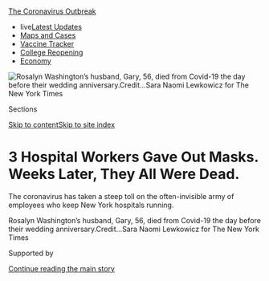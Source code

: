 <div id="app">

<div>

<div>

<div>

</div>

<div data-aria-hidden="false">

<div id="site-content" data-role="main">

<div>

<div class="css-1aor85t" style="opacity:0.000000001;z-index:-1;visibility:hidden">

<div class="css-1hqnpie">

<div class="css-epjblv">

<span class="css-17xtcya">[New
York](/section/nyregion)</span><span class="css-x15j1o">|</span><span class="css-fwqvlz">3
Hospital Workers Gave Out Masks. Weeks Later, They All Were
Dead.</span>

</div>

<div class="css-k008qs">

<div class="css-1iwv8en">

<span class="css-18z7m18"></span>

<div>

</div>

</div>

<span class="css-1n6z4y">https://nyti.ms/2SwMk1G</span>

<div class="css-1705lsu">

<div class="css-4xjgmj">

<div class="css-4skfbu" data-role="toolbar" data-aria-label="Social Media Share buttons, Save button, and Comments Panel with current comment count" data-testid="share-tools">

  - 
  - 
  - 
  - 
    
    <div class="css-6n7j50">
    
    </div>

  - 
  - 

</div>

</div>

</div>

</div>

</div>

</div>

<div id="NYT_TOP_BANNER_REGION" class="css-11qgg8s">

<div>

<div id="styln-prism-menu-1592847958612" class="section interactive-content interactive-size-medium css-1du2ztb">

<div class="css-17ih8de interactive-body">

<div id="scroll-container" class="css-1gj85ro">

[<span class="styln-title-wrap"><span class="css-1pje3qr">The
Coronavirus</span><span class="css-1pje3qr">
Outbreak</span></span>](https://www.nytimes3xbfgragh.onion/news-event/coronavirus?action=click&pgtype=Article&state=default&region=TOP_BANNER&context=storylines_menu)

  - <span class="css-kqxiym" data-emphasize="true">live</span>[Latest
    Updates](https://www.nytimes3xbfgragh.onion/2020/08/04/world/coronavirus-cases.html?action=click&pgtype=Article&state=default&region=TOP_BANNER&context=storylines_menu)
  - [Maps and
    Cases](https://www.nytimes3xbfgragh.onion/interactive/2020/us/coronavirus-us-cases.html?action=click&pgtype=Article&state=default&region=TOP_BANNER&context=storylines_menu)
  - [Vaccine
    Tracker](https://www.nytimes3xbfgragh.onion/interactive/2020/science/coronavirus-vaccine-tracker.html?action=click&pgtype=Article&state=default&region=TOP_BANNER&context=storylines_menu)
  - [College
    Reopening](https://www.nytimes3xbfgragh.onion/2020/08/02/us/covid-college-reopening.html?action=click&pgtype=Article&state=default&region=TOP_BANNER&context=storylines_menu)
  - [Economy](https://www.nytimes3xbfgragh.onion/live/2020/08/04/business/stock-market-today-coronavirus?action=click&pgtype=Article&state=default&region=TOP_BANNER&context=storylines_menu)

</div>

</div>

</div>

</div>

</div>

<div id="fullBleedHeaderContent">

<div class="css-1mre5cn">

![<span class="css-16f3y1r e13ogyst0" data-aria-hidden="true">Rosalyn
Washington’s husband, Gary, 56, died from Covid-19 the day before their
wedding
anniversary.</span><span class="css-cnj6d5 e1z0qqy90" itemprop="copyrightHolder"><span class="css-1ly73wi e1tej78p0">Credit...</span><span><span>Sara
Naomi Lewkowicz for The New York
Times</span></span></span>](https://static01.graylady3jvrrxbe.onion/images/2020/05/04/nyregion/04nyvirus-workers01a/04nyvirus-workers01a-articleLarge.jpg?quality=75&auto=webp&disable=upscale)

</div>

<div class="css-hy7cq4">

<div class="css-6cn7ki">

<div class="NYTAppHideMasthead css-1bcu9v6 e1suatyy0">

<div class="section css-1o1qe8k e1suatyy2">

<div class="css-cu5p7t er09x8g0">

<div class="css-6n7j50">

</div>

<span class="css-1dv1kvn">Sections</span>

[Skip to content](#site-content)[Skip to site index](#site-index)

</div>

<div class="css-10698na e1huz5gh0">

</div>

</div>

</div>

<div class="css-1sojcmr ehdk2mb0">

# 3 Hospital Workers Gave Out Masks. Weeks Later, They All Were Dead.

</div>

The coronavirus has taken a steep toll on the often-invisible army of
employees who keep New York hospitals running.

</div>

</div>

<div class="css-nwzfg5 e1gnum310">

<span class="css-1f9pvn2 nyregion">Rosalyn Washington’s husband, Gary,
56, died from Covid-19 the day before their wedding
anniversary.</span><span class="css-cnj6d5 e1z0qqy90" itemprop="copyrightHolder"><span class="css-1ly73wi e1tej78p0">Credit...</span><span><span>Sara
Naomi Lewkowicz for The New York Times</span></span></span>

</div>

<div id="sponsor-wrapper" class="css-1hyfx7x">

<div id="sponsor-slug" class="css-19vbshk">

Supported by

</div>

[Continue reading the main
story](#after-sponsor)

<div id="sponsor" class="ad sponsor-wrapper" style="text-align:center;height:100%;display:block">

</div>

<div id="after-sponsor">

</div>

</div>

<div class="css-1wx1auc e1gnum311">

<div class="css-18e8msd">

<div class="css-vp77d3 epjyd6m0">

<div class="css-1baulvz">

By [<span class="css-1baulvz last-byline" itemprop="name">Nicole
Hong</span>](https://www.nytimes3xbfgragh.onion/by/nicole-hong)

</div>

</div>

  - 
    
    <div class="css-ld3wwf e16638kd2">
    
    Published May 4, 2020Updated May 6,
    2020
    
    </div>

  - 
    
    <div class="css-4xjgmj">
    
    <div class="css-pvvomx" data-role="toolbar" data-aria-label="Social Media Share buttons, Save button, and Comments Panel with current comment count" data-testid="share-tools">
    
      - 
      - 
      - 
      - 
        
        <div class="css-6n7j50">
        
        </div>
    
      - 
      - 
    
    </div>
    
    </div>

</div>

</div>

</div>

<div class="section meteredContent css-1r7ky0e" name="articleBody" itemprop="articleBody">

<div class="css-1fanzo5 StoryBodyCompanionColumn">

<div class="css-53u6y8">

They did not treat patients, but Wayne Edwards, Derik Braswell and
Priscilla Carrow held some of the most vital jobs at [Elmhurst Hospital
Center](https://www.nytimes3xbfgragh.onion/2020/05/20/nyregion/hospitals-coronavirus-cases-decline.html)
in Queens.

As the
[coronavirus](https://www.nytimes3xbfgragh.onion/2020/05/06/us/politics/coronavirus-masks-tests-ppe.html)
tore through the surrounding neighborhood, their department managed the
[masks](https://www.nytimes3xbfgragh.onion/2020/05/06/us/politics/coronavirus-masks-tests-ppe.html),
gloves and other protective gear inside [Elmhurst, a public hospital at
the
center](https://www.nytimes3xbfgragh.onion/2020/03/25/nyregion/nyc-coronavirus-hospitals.html)
of the city’s outbreak. They ordered the inventory, replenished the
stockroom and handed out supplies, keeping a close count as [the number
of available masks began to
dwindle](https://www.nytimes3xbfgragh.onion/2020/03/19/health/coronavirus-masks-shortage.html).

By April 12, they were all
dead.

<div class="css-79elbk" data-testid="photoviewer-wrapper">

<div class="css-z3e15g" data-testid="photoviewer-wrapper-hidden">

</div>

<div class="css-1a48zt4 ehw59r15" data-testid="photoviewer-children">

<div class="css-zgakxe erfvjey0">

<span class="css-1ly73wi e1tej78p0">Image</span>

<div class="css-zjzyr8">

<div data-testid="lazyimage-container" style="height:515.5555555555555px">

</div>

</div>

</div>

<span class="css-16f3y1r e13ogyst0" data-aria-hidden="true">Wayne
Edwards worked at Elmhurst Hospital Center for about 40 years. His
kindness was “like a bottomless pit,” a friend
said.</span><span class="css-cnj6d5 e1z0qqy90" itemprop="copyrightHolder"><span class="css-1ly73wi e1tej78p0">Credit...</span><span>via
Genevieve Allen</span></span>

</div>

</div>

[The pandemic has taken an undisputed
toll](https://www.nytimes3xbfgragh.onion/2020/03/30/nyregion/ny-coronavirus-doctors-sick.html)
on
[doctors](https://www.nytimes3xbfgragh.onion/2020/04/27/nyregion/new-york-city-doctor-suicide-coronavirus.html),
[nurses](https://www.nytimes3xbfgragh.onion/2020/03/26/nyregion/nurse-dies-coronavirus-mount-sinai.html)
and other [front-line health care
workers.](https://www.nytimes3xbfgragh.onion/2020/04/15/nyregion/coronavirus-woodhull-madhvi-aya-dead.html)
But it has also ravaged the often-invisible army of nonmedical workers
in hospitals, many of whom have fallen ill or died with little public
recognition of their roles.

</div>

</div>

<div class="css-1fanzo5 StoryBodyCompanionColumn">

<div class="css-53u6y8">

The victims included the security guards watching over emergency rooms.
They were the chefs who cooked food for patients and other hospital
workers. They assigned hospital beds and checked patients’ medical
records. They greeted visitors and answered phones. They mopped the
hallways and took out the garbage.

“[You know how people clap for health workers at 7
o’clock](https://www.nytimes3xbfgragh.onion/interactive/2020/04/10/nyregion/nyc-7pm-cheer-thank-you-coronavirus.html)?
It’s mainly for the nurses and doctors. I get it. But people are not
seeing the other parts of the hospital,” said Eneida Becote, whose
husband died last month after working for two decades as a patient
transporter. “I feel like those other employees are not focused upon as
much.”

Her husband, Edward Becote, made about $45,000 a year moving patients
around the Brooklyn Hospital Center on stretchers and wheelchairs. He
was among at least 32 nonmedical hospital workers in New York City who
have died during the pandemic, according to an analysis by The New York
Times.

<div class="css-79elbk" data-testid="photoviewer-wrapper">

<div class="css-z3e15g" data-testid="photoviewer-wrapper-hidden">

</div>

<div class="css-1a48zt4 ehw59r15" data-testid="photoviewer-children">

<div class="css-zgakxe erfvjey0">

<span class="css-1ly73wi e1tej78p0">Image</span>

<div class="css-zjzyr8">

<div data-testid="lazyimage-container" style="height:515.5555555555555px">

</div>

</div>

</div>

<span class="css-16f3y1r e13ogyst0" data-aria-hidden="true">Edward
Becote, 51, was so popular among his colleagues that he was known as the
“mayor” of the Brooklyn Hospital
Center.</span><span class="css-cnj6d5 e1z0qqy90" itemprop="copyrightHolder"><span class="css-1ly73wi e1tej78p0">Credit...</span><span>via
Eneida Becote</span></span>

</div>

</div>

These workers make some of the lowest wages in hospitals, and they are
more likely [than medical staff members to be black or
Latino](https://www.nytimes3xbfgragh.onion/2020/04/08/nyregion/coronavirus-race-deaths.html).
In New York City’s public hospitals, 79 percent of the workers who
assist doctors and nurses are black or Hispanic, compared with 44
percent of the medical staff, according to the most recent city data.

</div>

</div>

<div class="css-1fanzo5 StoryBodyCompanionColumn">

<div class="css-53u6y8">

In the early weeks of the pandemic, [when even emergency room nurses had
to reuse N95 masks for days at a
time](https://www.nytimes3xbfgragh.onion/2020/03/19/us/hospitals-coronavirus-ppe-shortage.html),
nonmedical workers were often given less protective gear than their
colleagues who treated patients — or none at all — according to union
leaders and hospital
employees.

<div id="NYT_MAIN_CONTENT_1_REGION" class="css-9tf9ac">

<div>

<div id="styln-covid-updates-world" class="section interactive-content interactive-size-medium css-1ftcdic">

<div class="css-17ih8de interactive-body">

<div id="styln-briefing-block" data-asset-id="QXJ0aWNsZTpueXQ6Ly9hcnRpY2xlLzNhNGMwYWI5LWIwY2QtNWQwOS1hZTgwLTdjMGU3ZTA1OWQ2OA==">

<div class="briefing-block-header-section">

# [Latest Updates: Global Coronavirus Outbreak](https://www.nytimes3xbfgragh.onion/2020/08/04/world/coronavirus-cases.html?action=click&pgtype=Article&state=default&region=MAIN_CONTENT_1&context=storylines_live_updates)

<div class="briefing-block-ts">

Updated 2020-08-04T21:41:55.934Z

</div>

</div>

  - [As talks drag on, McConnell signals openness to jobless aid
    extension that Republicans have
    opposed.](https://www.nytimes3xbfgragh.onion/2020/08/04/world/coronavirus-cases.html?action=click&pgtype=Article&state=default&region=MAIN_CONTENT_1&context=storylines_live_updates#link-2daa96b5)
  - [Novavax sees encouraging results from two studies of its
    experimental
    vaccine.](https://www.nytimes3xbfgragh.onion/2020/08/04/world/coronavirus-cases.html?action=click&pgtype=Article&state=default&region=MAIN_CONTENT_1&context=storylines_live_updates#link-1228a480)
  - [Public and private schools in Maryland and elsewhere are divided
    over in-person
    instruction.](https://www.nytimes3xbfgragh.onion/2020/08/04/world/coronavirus-cases.html?action=click&pgtype=Article&state=default&region=MAIN_CONTENT_1&context=storylines_live_updates#link-4825b93)

<div class="briefing-block-footer">

<div class="briefing-block-footer-meta">

[See more
updates](https://www.nytimes3xbfgragh.onion/2020/08/04/world/coronavirus-cases.html?action=click&pgtype=Article&state=default&region=MAIN_CONTENT_1&context=storylines_live_updates)

</div>

<div class="briefing-block-briefinglinks">

<span>More live coverage:</span>
[Markets](https://www.nytimes3xbfgragh.onion/live/2020/08/04/business/stock-market-today-coronavirus?action=click&pgtype=Article&state=default&region=MAIN_CONTENT_1&context=storylines_live_updates)

</div>

</div>

</div>

</div>

</div>

</div>

</div>

“If you work in a hospital, you are exposed to the same kind of virus as
the doctors and nurses,” said Carmen Charles, president of the union
that represents 8,500 nonmedical staff members at New York City
hospitals. “I understand management wanting to ration the supplies, but
at what cost?”

Ms. Charles, who leads Local 420, part of the umbrella union for city
workers, said some of her members had been denied the N95 masks that
were reserved for doctors and nurses. At least 11 members have died, she
said.

A spokesman for Health and Hospitals, the city’s public hospital system,
acknowledged that it saved N95 masks for clinical employees who treated
Covid-19 patients and other employees in “hot zones,” such as the
emergency department. Early in the pandemic, the spokesman said, most
government guidance on masks focused on clinical employees. He said the
agency offered surgical masks to its nonclinical workers.

Elmhurst did not require every employee to wear at least a surgical mask
until April 15, the same day Gov. Andrew M. Cuomo announced an order
mandating New Yorkers to wear face coverings in public, according to
emails viewed by The Times.

In March, Ms. Carrow, Mr. Edwards and Mr. Braswell handed out supplies
in the materials management department, in the hospital’s subbasement.
Their deaths have shaken other nonclinical employees at Elmhurst who
hoped that their distance from patients offered some protection against
contracting the
virus.

<div class="css-79elbk" data-testid="photoviewer-wrapper">

<div class="css-z3e15g" data-testid="photoviewer-wrapper-hidden">

</div>

<div class="css-1a48zt4 ehw59r15" data-testid="photoviewer-children">

<div class="css-zgakxe erfvjey0">

<span class="css-1ly73wi e1tej78p0">Image</span>

<div class="css-zjzyr8">

<div data-testid="lazyimage-container" style="height:515.5555555555555px">

</div>

</div>

</div>

<span class="css-16f3y1r e13ogyst0" data-aria-hidden="true">Priscilla
Carrow was a union steward and community leader in Queens. Her activism
centered on issues including housing and fair
wages.</span><span class="css-cnj6d5 e1z0qqy90" itemprop="copyrightHolder"><span class="css-1ly73wi e1tej78p0">Credit...</span><span>via
Marci Rosenblum</span></span>

</div>

</div>

Ms. Carrow, 65, died on March 30 after working at Elmhurst for 25 years.
Mr. Edwards, 61, died two days later, after a friend found him on the
floor of his apartment, gasping for air. Both of them had expected to
retire within the next year.

</div>

</div>

<div class="css-1fanzo5 StoryBodyCompanionColumn">

<div class="css-53u6y8">

Mr. Braswell, Mr. Edwards’s supervisor, died on April 12. He was
57.

<div class="css-79elbk" data-testid="photoviewer-wrapper">

<div class="css-z3e15g" data-testid="photoviewer-wrapper-hidden">

</div>

<div class="css-1a48zt4 ehw59r15" data-testid="photoviewer-children">

<div class="css-zgakxe erfvjey0">

<span class="css-1ly73wi e1tej78p0">Image</span>

<div class="css-zjzyr8">

<div data-testid="lazyimage-container" style="height:515.5555555555555px">

</div>

</div>

</div>

<span class="css-16f3y1r e13ogyst0" data-aria-hidden="true">Derik
Braswell enjoyed fishing trips. A colleague remembered him as “a gentle
giant.”</span><span class="css-cnj6d5 e1z0qqy90" itemprop="copyrightHolder"><span class="css-1ly73wi e1tej78p0">Credit...</span><span>via
LinkedIn</span></span>

</div>

</div>

“As you start mending your heart for one, then the next one came,” said
Gary Johnson, who previously worked in their department and discovered
Mr. Edwards in his apartment. “You wonder when the pain stops.”

Hospitals generally have not released the names of employees who have
died, leading workers to collect the names through word of mouth and
organize their own memorials. The Times compiled its list through
obituaries and interviews with hospital employees and relatives.

[At the Brooklyn Hospital
Center](https://www.nytimes3xbfgragh.onion/2020/03/26/nyregion/coronavirus-brooklyn-hospital.html)
in Fort Greene, at least five employees have died in recent weeks,
according to interviews.

Rafael Cargill handled medical records at the hospital, including
sometimes retrieving them from floors with virus patients, said his
sister, Lillian Cargill. She said that he was concerned about a
colleague who showed up to work despite testing positive for the virus,
and that he had not received any protective gear when he developed a dry
cough in late
March.

<div class="css-79elbk" data-testid="photoviewer-wrapper">

<div class="css-z3e15g" data-testid="photoviewer-wrapper-hidden">

</div>

<div class="css-1a48zt4 ehw59r15" data-testid="photoviewer-children">

<div class="css-zgakxe erfvjey0">

<span class="css-1ly73wi e1tej78p0">Image</span>

<div class="css-zjzyr8">

<div data-testid="lazyimage-container" style="height:515.5555555555555px">

</div>

</div>

</div>

<span class="css-16f3y1r e13ogyst0" data-aria-hidden="true">Rafael
Cargill worked for more than two decades at the Brooklyn Hospital
Center, where he met his wife. He was “light on his feet and would dance
the night away,” his obituary
said.</span><span class="css-cnj6d5 e1z0qqy90" itemprop="copyrightHolder"><span class="css-1ly73wi e1tej78p0">Credit...</span><span>via
Lillian Cargill</span></span>

</div>

</div>

</div>

</div>

<div class="css-1fanzo5 StoryBodyCompanionColumn">

<div class="css-53u6y8">

Mr. Cargill, 60, died at home on March 30.

“We ran over there and had to stand outside,” his sister said. The
paramedics “wouldn’t allow us to go in. They came out and said they
couldn’t save him.”

Kim C. Flodin, a spokeswoman for [the Brooklyn Hospital
Center](https://www.nytimes3xbfgragh.onion/2020/04/12/nyregion/coronavirus-births-mothers.html),
said the hospital was following state and federal protocols to “protect
our staff, clinical and nonclinical, from the transmission of this
virus.”

It is difficult to pinpoint how any hospital employee contracted the
virus; many commute by public transit and live with family members who
are also unable to work from home. But anyone working in hospitals
inundated with patients was potentially exposed.

In a lawsuit filed on April 20, the largest nurses’ union in New York
accused the state’s Department of Health of enacting policies that
turned hospitals into “petri dishes where the virus can fester and then
spread to other health care
workers.”

<div id="NYT_MAIN_CONTENT_3_REGION" class="css-9tf9ac">

<div>

<div id="styln-prism-freeform-1594220623585" class="section interactive-content interactive-size-medium css-1ftcdic">

<div class="css-17ih8de interactive-body">

<div id="prism-freeform-block-85410" class="css-19mumt8" data-role="complementary" data-storyline="The Coronavirus Outbreak" data-truncated="true" tabindex="0">

<div class="css-a8d9oz">

<div class="css-eb027h">

[](https://www.nytimes3xbfgragh.onion/news-event/coronavirus?action=click&pgtype=Article&state=default&region=MAIN_CONTENT_3&context=storylines_faq)

### The Coronavirus Outbreak ›

#### Frequently Asked Questions

Updated August 4, 2020

  - #### I have antibodies. Am I now immune?
    
      - As of right now,[that seems likely, for at least several
        months.](https://www.nytimes3xbfgragh.onion/2020/07/22/health/covid-antibodies-herd-immunity.html?action=click&pgtype=Article&state=default&region=MAIN_CONTENT_3&context=storylines_faq)
        There have been frightening accounts of people suffering what
        seems to be a second bout of Covid-19. But experts say these
        patients may have a drawn-out course of infection, with the
        virus taking a slow toll weeks to months after initial exposure.
        People infected with the coronavirus typically
        [produce](https://www.nature.com/articles/s41586-020-2456-9)
        immune molecules called antibodies, which are [protective
        proteins made in response to an
        infection](https://www.nytimes3xbfgragh.onion/2020/05/07/health/coronavirus-antibody-prevalence.html?action=click&pgtype=Article&state=default&region=MAIN_CONTENT_3&context=storylines_faq)[.
        These antibodies
        may](https://www.nytimes3xbfgragh.onion/2020/05/07/health/coronavirus-antibody-prevalence.html?action=click&pgtype=Article&state=default&region=MAIN_CONTENT_3&context=storylines_faq)
        last in the body [only two to three
        months](https://www.nature.com/articles/s41591-020-0965-6),
        which may seem worrisome, but that’s perfectly normal after an
        acute infection subsides, said Dr. Michael Mina, an immunologist
        at Harvard University. It may be possible to get the coronavirus
        again, but it’s highly unlikely that it would be possible in a
        short window of time from initial infection or make people
        sicker the second time.

  - #### I’m a small-business owner. Can I get relief?
    
      - The [stimulus bills enacted in
        March](https://www.nytimes3xbfgragh.onion/article/small-business-loans-stimulus-grants-freelancers-coronavirus.html?action=click&pgtype=Article&state=default&region=MAIN_CONTENT_3&context=storylines_faq)
        offer help for the millions of American small businesses. Those
        eligible for aid are businesses and nonprofit organizations with
        fewer than 500 workers, including sole proprietorships,
        independent contractors and freelancers. Some larger companies
        in some industries are also eligible. The help being offered,
        which is being managed by the Small Business Administration,
        includes the Paycheck Protection Program and the Economic Injury
        Disaster Loan program. But lots of folks have [not yet seen
        payouts.](https://www.nytimes3xbfgragh.onion/interactive/2020/05/07/business/small-business-loans-coronavirus.html?action=click&pgtype=Article&state=default&region=MAIN_CONTENT_3&context=storylines_faq)
        Even those who have received help are confused: The rules are
        draconian, and some are stuck sitting on [money they don’t know
        how to
        use.](https://www.nytimes3xbfgragh.onion/2020/05/02/business/economy/loans-coronavirus-small-business.html?action=click&pgtype=Article&state=default&region=MAIN_CONTENT_3&context=storylines_faq)
        Many small-business owners are getting less than they expected
        or [not hearing anything at
        all.](https://www.nytimes3xbfgragh.onion/2020/06/10/business/Small-business-loans-ppp.html?action=click&pgtype=Article&state=default&region=MAIN_CONTENT_3&context=storylines_faq)

  - #### What are my rights if I am worried about going back to work?
    
      - Employers have to provide [a safe
        workplace](https://www.osha.gov/SLTC/covid-19/standards.html)
        with policies that protect everyone equally. [And if one of your
        co-workers tests positive for the coronavirus, the
        C.D.C.](https://www.nytimes3xbfgragh.onion/article/coronavirus-money-unemployment.html?action=click&pgtype=Article&state=default&region=MAIN_CONTENT_3&context=storylines_faq)
        has said that [employers should tell their
        employees](https://www.cdc.gov/coronavirus/2019-ncov/community/guidance-business-response.html)
        -- without giving you the sick employee’s name -- that they may
        have been exposed to the virus.

  - #### Should I refinance my mortgage?
    
      - [It could be a good
        idea,](https://www.nytimes3xbfgragh.onion/article/coronavirus-money-unemployment.html?action=click&pgtype=Article&state=default&region=MAIN_CONTENT_3&context=storylines_faq)
        because mortgage rates have [never been
        lower.](https://www.nytimes3xbfgragh.onion/2020/07/16/business/mortgage-rates-below-3-percent.html?action=click&pgtype=Article&state=default&region=MAIN_CONTENT_3&context=storylines_faq)
        Refinancing requests have pushed mortgage applications to some
        of the highest levels since 2008, so be prepared to get in line.
        But defaults are also up, so if you’re thinking about buying a
        home, be aware that some lenders have tightened their standards.

  - #### What is school going to look like in September?
    
      - It is unlikely that many schools will return to a normal
        schedule this fall, requiring the grind of [online
        learning](https://www.nytimes3xbfgragh.onion/2020/06/05/us/coronavirus-education-lost-learning.html?action=click&pgtype=Article&state=default&region=MAIN_CONTENT_3&context=storylines_faq),
        [makeshift child
        care](https://www.nytimes3xbfgragh.onion/2020/05/29/us/coronavirus-child-care-centers.html?action=click&pgtype=Article&state=default&region=MAIN_CONTENT_3&context=storylines_faq)
        and [stunted
        workdays](https://www.nytimes3xbfgragh.onion/2020/06/03/business/economy/coronavirus-working-women.html?action=click&pgtype=Article&state=default&region=MAIN_CONTENT_3&context=storylines_faq)
        to continue. California’s two largest public school districts —
        Los Angeles and San Diego — said on July 13, that [instruction
        will be remote-only in the
        fall](https://www.nytimes3xbfgragh.onion/2020/07/13/us/lausd-san-diego-school-reopening.html?action=click&pgtype=Article&state=default&region=MAIN_CONTENT_3&context=storylines_faq),
        citing concerns that surging coronavirus infections in their
        areas pose too dire a risk for students and teachers. Together,
        the two districts enroll some 825,000 students. They are the
        largest in the country so far to abandon plans for even a
        partial physical return to classrooms when they reopen in
        August. For other districts, the solution won’t be an
        all-or-nothing approach. [Many
        systems](https://bioethics.jhu.edu/research-and-outreach/projects/eschool-initiative/school-policy-tracker/),
        including the nation’s largest, New York City, are devising
        [hybrid
        plans](https://www.nytimes3xbfgragh.onion/2020/06/26/us/coronavirus-schools-reopen-fall.html?action=click&pgtype=Article&state=default&region=MAIN_CONTENT_3&context=storylines_faq)
        that involve spending some days in classrooms and other days
        online. There’s no national policy on this yet, so check with
        your municipal school system regularly to see what is happening
        in your
community.

<div id="styln-survey-component-85410" class="styln-survey-component" data-surveyname="faq" data-surveystoryline="coronavirus">

</div>

</div>

<div class="css-6mllg9">

</div>

<div class="css-pmm6ed">

<span class="css-5gimkt"></span>

</div>

</div>

</div>

</div>

</div>

</div>

</div>

Nurses and other health care workers were denied testing even though
they exhibited symptoms, the lawsuit said.

In response, a Health Department spokesman said the state was taking
every step to ensure health workers have the support and supplies they
need.

That support may have come too late for Adiel Montgomery, who worked as
a security guard in the emergency department of Kingsbrook Jewish
Medical Center in Brooklyn.

</div>

</div>

<div class="css-1fanzo5 StoryBodyCompanionColumn">

<div class="css-53u6y8">

He spoke out in March about lacking the protective suits that he saw
doctors wearing around Covid-19 patients, according to a colleague who
spoke on the condition of anonymity out of fear of retribution. After
Mr. Montgomery and other security guards complained, the colleague said,
more protective gear
arrived.

<div class="css-79elbk" data-testid="photoviewer-wrapper">

<div class="css-z3e15g" data-testid="photoviewer-wrapper-hidden">

</div>

<div class="css-1a48zt4 ehw59r15" data-testid="photoviewer-children">

<div class="css-zgakxe erfvjey0">

<span class="css-1ly73wi e1tej78p0">Image</span>

<div class="css-zjzyr8">

<div data-testid="lazyimage-container" style="height:515.5555555555555px">

</div>

</div>

</div>

<span class="css-16f3y1r e13ogyst0" data-aria-hidden="true">Adiel
Montgomery grew up in Brooklyn. He enjoyed collecting sneakers, his
brother
said. </span><span class="css-cnj6d5 e1z0qqy90" itemprop="copyrightHolder"><span class="css-1ly73wi e1tej78p0">Credit...</span><span>via
Norman Johnson</span></span>

</div>

</div>

In late March, Mr. Montgomery lost his sense of taste and smell and
experienced flulike symptoms, according to his brother.

Mr. Montgomery, 39, was hospitalized at Kingsbrook a week later with
chest pains. While waiting hours for the results of his blood work, he
began coughing up blood.

He died on April 5. The hospital told his family that he died of a heart
attack, but his family believes he had the virus.

“I just feel that being an employee of the same hospital, he was
neglected,” his mother, Griselda Bubb-Johnson, said. “I feel they should
have done more.”

After the deaths of at least five Kingsbrook employees, nurses there
[protested outside the hospital about the shortage of protective
gear](https://gothamist.com/news/we-will-all-die-kingsbrook-hospital-nurses-demand-protective-gear-after-their-colleagues-succumb-covid-19).
A spokeswoman for Kingsbrook did not respond to multiple requests for
comment.

</div>

</div>

<div class="css-1fanzo5 StoryBodyCompanionColumn">

<div class="css-53u6y8">

Many hospital employees worked as long as they could after they felt
sick, driven by financial necessity and a desire to help their
overstretched colleagues.

The last day Gary Washington reported to work at NewYork-Presbyterian
Allen Hospital in northern Manhattan was March 29. His body was aching,
and a colleague saw him lying down in the cafeteria.

Rosalyn Washington, his wife, thought he was growing too old to keep
working as a housekeeping employee there. He cleaned the rooms of virus
patients after they were discharged, and his brother thought he should
stop going to work, she said.

So many housekeepers called out sick that the hospital began bringing in
temporary workers, one of his colleagues said. But Mr. Washington was
the family’s primary breadwinner.

“He was not going to quit his job and not take care of his family,” Mrs.
Washington
said.

<div class="css-79elbk" data-testid="photoviewer-wrapper">

<div class="css-z3e15g" data-testid="photoviewer-wrapper-hidden">

</div>

<div class="css-1a48zt4 ehw59r15" data-testid="photoviewer-children">

<div class="css-zgakxe erfvjey0">

<span class="css-1ly73wi e1tej78p0">Image</span>

<div class="css-zjzyr8">

<div data-testid="lazyimage-container" style="height:515.5555555555555px">

</div>

</div>

</div>

<span class="css-16f3y1r e13ogyst0" data-aria-hidden="true">Gary
Washington was active in his fraternity, Iota Phi Theta, and volunteered
at his church’s food
pantry.</span><span class="css-cnj6d5 e1z0qqy90" itemprop="copyrightHolder"><span class="css-1ly73wi e1tej78p0">Credit...</span><span>via
Rosalyn Washington</span></span>

</div>

</div>

Mr. Washington, 56, died from the virus on April 8, the day before his
wedding anniversary.

Before his death, he texted his wife from his hospital bed: “I can’t
explain how much I truly love you. I didn’t want to tell you how I cried
like a baby thinking about how good you’ve been to me.”

His wife had his urn engraved with Boop P Doop, the pet name they called
each other.

“I had 25 years with this man. I’m so empty. Now I’m getting calls about
widows’ benefits,” she said, her voice breaking. “He’s trying to take
care of me still.”

Robin Stein contributed reporting. Susan C. Beachy contributed research.

</div>

</div>

</div>

<div>

</div>

<div>

</div>

<div>

</div>

<div>

<div id="bottom-wrapper" class="css-1ede5it">

<div id="bottom-slug" class="css-l9onyx">

Advertisement

</div>

[Continue reading the main
story](#after-bottom)

<div id="bottom" class="ad bottom-wrapper" style="text-align:center;height:100%;display:block;min-height:90px">

</div>

<div id="after-bottom">

</div>

</div>

</div>

</div>

</div>

## Site Index

<div>

</div>

## Site Information Navigation

  - [© <span>2020</span> <span>The New York Times
    Company</span>](https://help.nytimes3xbfgragh.onion/hc/en-us/articles/115014792127-Copyright-notice)

<!-- end list -->

  - [NYTCo](https://www.nytco.com/)
  - [Contact
    Us](https://help.nytimes3xbfgragh.onion/hc/en-us/articles/115015385887-Contact-Us)
  - [Work with us](https://www.nytco.com/careers/)
  - [Advertise](https://nytmediakit.com/)
  - [T Brand Studio](http://www.tbrandstudio.com/)
  - [Your Ad
    Choices](https://www.nytimes3xbfgragh.onion/privacy/cookie-policy#how-do-i-manage-trackers)
  - [Privacy](https://www.nytimes3xbfgragh.onion/privacy)
  - [Terms of
    Service](https://help.nytimes3xbfgragh.onion/hc/en-us/articles/115014893428-Terms-of-service)
  - [Terms of
    Sale](https://help.nytimes3xbfgragh.onion/hc/en-us/articles/115014893968-Terms-of-sale)
  - [Site
    Map](https://spiderbites.nytimes3xbfgragh.onion)
  - [Help](https://help.nytimes3xbfgragh.onion/hc/en-us)
  - [Subscriptions](https://www.nytimes3xbfgragh.onion/subscription?campaignId=37WXW)

</div>

</div>

</div>

</div>
